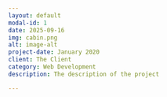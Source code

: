 ```yaml
---
layout: default
modal-id: 1
date: 2025-09-16
img: cabin.png
alt: image-alt
project-date: January 2020
client: The Client
category: Web Development
description: The description of the project

---
```


